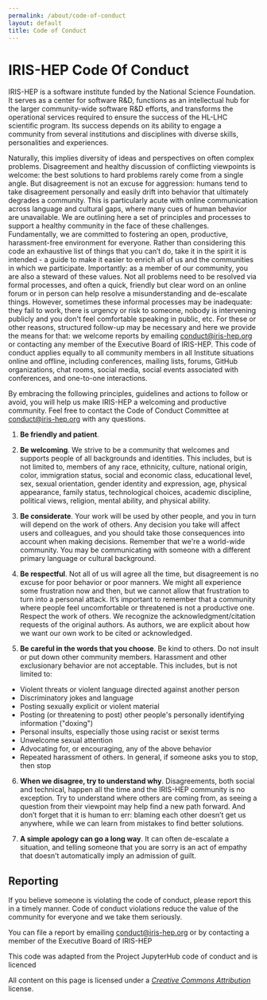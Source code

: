 ```yaml
---
permalink: /about/code-of-conduct
layout: default
title: Code of Conduct
---
```

# IRIS-HEP Code Of Conduct
IRIS-HEP is a software institute funded by the National Science Foundation. It
serves as a center for software R&D, functions as an intellectual hub for the
larger community-wide software R&D efforts, and transforms the operational
services required to ensure the success of the HL-LHC scientific program. Its
success depends on its ability to engage a community from several institutions
and disciplines with diverse skills, personalities and experiences.

Naturally, this implies diversity of ideas and perspectives on often complex
problems. Disagreement and healthy discussion of conflicting viewpoints is
welcome: the best solutions to hard problems rarely come from a single angle.
But disagreement is not an excuse for aggression: humans tend to take
disagreement personally and easily drift into behavior that ultimately degrades
a community. This is particularly acute with online communication across
language and cultural gaps, where many cues of human behavior are unavailable.
We are outlining here a set of principles and processes to support a healthy
community in the face of these challenges. Fundamentally, we are committed to
fostering an open, productive, harassment-free environment for everyone. Rather
than considering this code an exhaustive list of things that you can’t do, take
it in the spirit it is intended - a guide to make it easier to enrich all of us
and the communities in which we participate. Importantly: as a member of our
community, you are also a steward of these values. Not all problems need to be
resolved via formal processes, and often a quick, friendly but clear word on an
online forum or in person can help resolve a misunderstanding and de-escalate
things. However, sometimes these informal processes may be inadequate: they fail
to work, there is urgency or risk to someone, nobody is intervening publicly and
you don't feel comfortable speaking in public, etc. For these or other reasons,
structured follow-up may be necessary and here we provide the means for that: we
welcome reports by emailing [conduct@iris-hep.org](mailto:conduct@iris-hep.org)
or contacting any member of the
Executive Board of IRIS-HEP. This code of conduct applies equally to all
community members in all Institute situations online and offline, including
conferences, mailing lists, forums, GitHub organizations, chat rooms, social
media, social events associated with conferences, and one-to-one interactions.

By embracing the following principles, guidelines and actions to follow or
avoid, you will help us make IRIS-HEP a welcoming and productive community. Feel
free to contact the Code of Conduct Committee
at [conduct@iris-hep.org](mailto:conduct@iris-hep.org) with any questions.

1. **Be friendly and patient**.

2. **Be welcoming**. We strive to be a community that welcomes and supports people
of all backgrounds and identities. This includes, but is not limited to,
members of any race, ethnicity, culture, national origin, color, immigration
status, social and economic class, educational level, sex, sexual orientation,
gender identity and expression, age, physical appearance, family status,
technological choices, academic discipline, political views, religion, mental
ability, and physical ability.

3. **Be considerate**. Your work will be used by other people, and you in turn will
depend on the work of others. Any decision you take will affect users and
colleagues, and you should take those consequences into account when making
decisions. Remember that we're a world-wide community. You may be communicating
with someone with a different primary language or cultural background.

4. **Be respectful**. Not all of us will agree all the time, but disagreement is no
excuse for poor behavior or poor manners. We might all experience some
frustration now and then, but we cannot allow that frustration to turn into a
personal attack. It’s important to remember that a community where people feel
uncomfortable or threatened is not a productive one. Respect the work of others.
We recognize the acknowledgment/citation requests of the original authors. As
authors, we are explicit about how we want our own work to be cited or
acknowledged.

5. **Be careful in the words that you choose**. Be kind to others. Do not
insult or put down other community members. Harassment and other exclusionary
behavior are not acceptable. This includes, but is not limited to:
* Violent threats or violent language directed against another person
* Discriminatory jokes and language
* Posting sexually explicit or violent material
* Posting (or threatening to post) other people's personally identifying information ("doxing")
* Personal insults, especially those using racist or sexist terms
* Unwelcome sexual attention
* Advocating for, or encouraging, any of the above behavior
* Repeated harassment of others. In general, if someone asks you to stop, then stop


6. **When we disagree, try to understand why**. Disagreements, both social
and technical, happen all the time and the IRIS-HEP community is no exception.
Try to understand where others are coming from, as seeing a question from their
viewpoint may help find a new path forward. And don’t forget that it is human to
err: blaming each other doesn’t get us anywhere, while we can learn from
mistakes to find better solutions.

7. **A simple apology can go a long way**. It can
often de-escalate a situation, and telling someone that you are sorry is an act
of empathy that doesn’t automatically imply an admission of guilt.

## Reporting
If you believe someone is violating the code of conduct, please report this in a
timely manner. Code of conduct violations reduce the value of the community for
everyone and we take them seriously.

You can file a report by emailing
[conduct@iris-hep.org](mailto:conduct@iris-hep.org) or by contacting a member of
the Executive Board of IRIS-HEP

This code was adapted from the Project JupyterHub code of conduct and
is licenced

All content on this page is licensed under a [*Creative Commons
Attribution*](http://creativecommons.org/licenses/by/3.0/) license.
